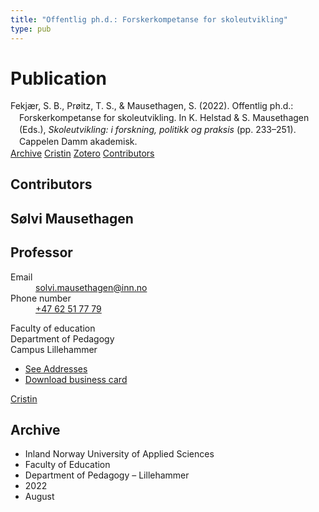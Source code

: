 ```yaml
---
title: "Offentlig ph.d.: Forskerkompetanse for skoleutvikling"
type: pub
---
```

<h1>Publication</h1>
<article id="csl-bib-container-UGBSIZ6V" class="csl-bib-container">
  <div class="csl-bib-body" style="line-height: 1.35; padding-left: 1em; text-indent:-1em;">
  <div class="csl-entry">Fekj&#xE6;r, S. B., Pr&#xF8;itz, T. S., &amp; Mausethagen, S. (2022). Offentlig ph.d.: Forskerkompetanse for skoleutvikling. In K. Helstad &amp; S. Mausethagen (Eds.), <i>Skoleutvikling: i forskning, politikk og praksis</i> (pp. 233&#x2013;251). Cappelen Damm akademisk.</div>
</div>
  <div class="csl-bib-buttons">
    <a href="#taxonomy-article-UGBSIZ6V" class="csl-bib-button">Archive</a>
    <a href="https://app.cristin.no/results/show.jsf?id=2041339" alt="Cristin URL" class="csl-bib-button">Cristin</a>
    <a href="http://zotero.org/groups/5022929/items/UGBSIZ6V" alt="Zotero URL" class="csl-bib-button">Zotero</a>
    <a href="#contributors-article-UGBSIZ6V" class="csl-bib-button">Contributors</a>
  </div>
  <div id="csl-bib-meta-container-UGBSIZ6V"></div>
</article>
<div id="csl-bib-meta-UGBSIZ6V" class="csl-bib-meta">
  <article id="contributors-article-UGBSIZ6V" class="contributors-article">
    <h1>Contributors</h1>
    <div class="personas">
<div class="vrtx-hinn-person-card">
<div class="photo">
<i class="lar la-user-circle missing-person"></i>
</div>
<div class="info">
<hgroup><h1>Sølvi Mausethagen</h1>
<h2>Professor</h2>
</hgroup><dl>
<dt>Email</dt>
<dd>
<a href="mailto:solvi.mausethagen@inn.no">solvi.mausethagen@inn.no</a>
</dd>
<dt>Phone number</dt>
<dd><a href="tel:+4762517779">
+47 62 51 77 79
</a></dd>
</dl>
<p>
Faculty of education<br>
Department of Pedagogy<br>
Campus Lillehammer
</p>
<ul class="vrtx-hinn-links">
<li><a href="https://www.inn.no/english/find-an-employee/solvi-mausethagen.html#vrtx-hinn-addresses">See Addresses</a></li>
<li><a href="https://www.inn.no/english/find-an-employee/solvi-mausethagen.html?vrtx=vcf">Download business card</a></li>
</ul>
</div>
</div>
<a href="https://app.cristin.no/persons/show.jsf?id=60275" alt="Cristin URL" class="personas-cristin">Cristin</a>
</div>
  </article>
  <article id="taxonomy-article-UGBSIZ6V" class="taxonomy-article">
    <h1>Archive</h1>
    <ul>
      <li>Inland Norway University of Applied Sciences</li>
      <li>Faculty of Education</li>
      <li>Department of Pedagogy – Lillehammer</li>
      <li>2022</li>
      <li>August</li>
    </ul>
  </article>
</div>
